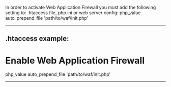 In order to activate Web Application Firewall you must add the following setting to:
.htaccess file, php.ini or web server <virtualhost> config:
php_value auto_prepend_file 'path/to/waf/init.php'

-------------------------------------------------------------------------------------------
.htaccess example:
-------------------------------------------------------------------------------------------

# Enable Web Application Firewall
php_value auto_prepend_file 'path/to/waf/init.php'

-------------------------------------------------------------------------------------------
